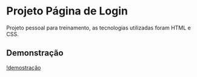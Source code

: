 
# Projeto Página de Login

Projeto pessoal para treinamento, as tecnologias utilizadas foram HTML e CSS.



## Demonstração

[!demostração]("Loginpage\assets\capturademostracao.png")

